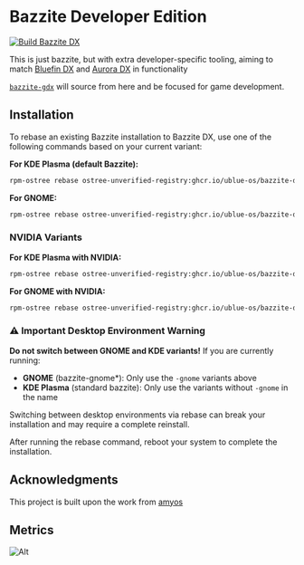 # Bazzite Developer Edition

[![Build Bazzite DX](https://github.com/ublue-os/bazzite-dx/actions/workflows/build.yml/badge.svg)](https://github.com/ublue-os/bazzite-dx/actions/workflows/build.yml)

This is just bazzite, but with extra developer-specific tooling, aiming to match [Bluefin DX](https://docs.projectbluefin.io/bluefin-dx/) and [Aurora DX](https://docs.getaurora.dev/dx/aurora-dx-intro) in functionality

[`bazzite-gdx`](https://github.com/ublue-os/bazzite-gdx) will source from here and be focused for game development.

## Installation

To rebase an existing Bazzite installation to Bazzite DX, use one of the following commands based on your current variant:

**For KDE Plasma (default Bazzite):**
```bash
rpm-ostree rebase ostree-unverified-registry:ghcr.io/ublue-os/bazzite-dx:stable
```

**For GNOME:**
```bash
rpm-ostree rebase ostree-unverified-registry:ghcr.io/ublue-os/bazzite-dx-gnome:stable
```

### NVIDIA Variants

**For KDE Plasma with NVIDIA:**
```bash
rpm-ostree rebase ostree-unverified-registry:ghcr.io/ublue-os/bazzite-dx-nvidia:stable
```

**For GNOME with NVIDIA:**
```bash
rpm-ostree rebase ostree-unverified-registry:ghcr.io/ublue-os/bazzite-dx-nvidia-gnome:stable
```

### ⚠️ Important Desktop Environment Warning

**Do not switch between GNOME and KDE variants!** If you are currently running:
- **GNOME** (bazzite-gnome*): Only use the `-gnome` variants above
- **KDE Plasma** (standard bazzite): Only use the variants without `-gnome` in the name

Switching between desktop environments via rebase can break your installation and may require a complete reinstall.

After running the rebase command, reboot your system to complete the installation. 

## Acknowledgments

This project is built upon the work from [amyos](https://github.com/astrovm/amyos)

## Metrics

![Alt](https://repobeats.axiom.co/api/embed/8568b042f7cfba9dd477885ed5ee6573ab78bb5e.svg "Repobeats analytics image")
